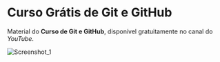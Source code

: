 # Curso Grátis de Git e GitHub
Material do **Curso de Git e GitHub**, disponível gratuitamente no canal do *YouTube*.

![Screenshot_1](https://user-images.githubusercontent.com/101671694/171414756-04b2c56f-8567-4a01-b641-c46c71527f9f.png)
